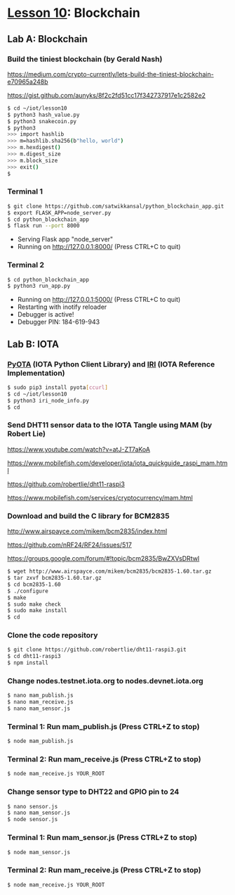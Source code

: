 # <a href="https://goo.gl/RIzzfl">Lesson 10</a>: Blockchain

## Lab A: Blockchain

### Build the tiniest blockchain (by Gerald Nash)

https://medium.com/crypto-currently/lets-build-the-tiniest-blockchain-e70965a248b

https://gist.github.com/aunyks/8f2c2fd51cc17f342737917e1c2582e2

```sh
$ cd ~/iot/lesson10
$ python3 hash_value.py
$ python3 snakecoin.py
$ python3
>>> import hashlib
>>> m=hashlib.sha256(b"hello, world")
>>> m.hexdigest()
>>> m.digest_size
>>> m.block_size
>>> exit()
$
```
### Terminal 1
```sh
$ git clone https://github.com/satwikkansal/python_blockchain_app.git
$ export FLASK_APP=node_server.py
$ cd python_blockchain_app
$ flask run --port 8000
```
* Serving Flask app "node_server"
* Running on http://127.0.0.1:8000/ (Press CTRL+C to quit)

### Terminal 2
```sh
$ cd python_blockchain_app
$ python3 run_app.py
```
* Running on http://127.0.0.1:5000/ (Press CTRL+C to quit)
* Restarting with inotify reloader
* Debugger is active!
* Debugger PIN: 184-619-943

## Lab B: IOTA

### [PyOTA](https://github.com/iotaledger/iota.py) (IOTA Python Client Library) and [IRI](https://docs.iota.org/docs/node-software/0.1/iri/introduction/overview) (IOTA Reference Implementation)

```sh
$ sudo pip3 install pyota[ccurl]
$ cd ~/iot/lesson10
$ python3 iri_node_info.py
$ cd
```

### Send DHT11 sensor data to the IOTA Tangle using MAM (by Robert Lie)

https://www.youtube.com/watch?v=atJ-ZT7aKoA

https://www.mobilefish.com/developer/iota/iota_quickguide_raspi_mam.html

https://github.com/robertlie/dht11-raspi3

https://www.mobilefish.com/services/cryptocurrency/mam.html

### Download and build the C library for BCM2835

http://www.airspayce.com/mikem/bcm2835/index.html

https://github.com/nRF24/RF24/issues/517

https://groups.google.com/forum/#!topic/bcm2835/BwZXVsDRtwI
```sh
$ wget http://www.airspayce.com/mikem/bcm2835/bcm2835-1.60.tar.gz
$ tar zxvf bcm2835-1.60.tar.gz
$ cd bcm2835-1.60
$ ./configure
$ make
$ sudo make check
$ sudo make install
$ cd
```
### Clone the code repository
```sh
$ git clone https://github.com/robertlie/dht11-raspi3.git
$ cd dht11-raspi3
$ npm install
```
### Change nodes.testnet.iota.org to nodes.devnet.iota.org
```sh
$ nano mam_publish.js
$ nano mam_receive.js
$ nano mam_sensor.js
```
### Terminal 1: Run mam_publish.js (Press CTRL+Z to stop)
```sh
$ node mam_publish.js
```
### Terminal 2: Run mam_receive.js (Press CTRL+Z to stop)
```sh
$ node mam_receive.js YOUR_ROOT
```
### Change sensor type to DHT22 and GPIO pin to 24
```sh
$ nano sensor.js
$ nano mam_sensor.js
$ node sensor.js
```
### Terminal 1: Run mam_sensor.js (Press CTRL+Z to stop)
```sh
$ node mam_sensor.js
```
### Terminal 2: Run mam_receive.js (Press CTRL+Z to stop)
```sh
$ node mam_receive.js YOUR_ROOT
```
